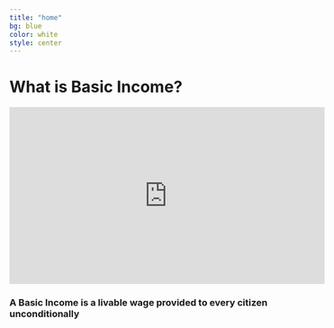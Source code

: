 ```yaml
---
title: "home"
bg: blue
color: white
style: center
---
```



# What is Basic Income?

<iframe width="560" height="315" src="https://www.youtube-nocookie.com/embed/kl39KHS07Xc?rel=0&amp;showinfo=0" frameborder="0" gesture="media" allow="encrypted-media" allowfullscreen></iframe>

<br>

### A Basic Income is a livable wage provided to every citizen unconditionally

